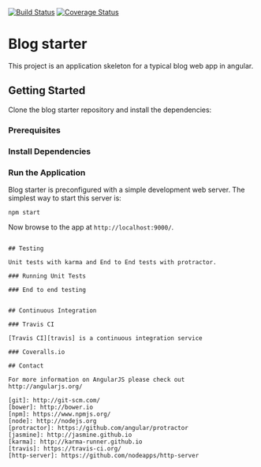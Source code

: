 [![Build Status](https://travis-ci.org/thannous/blogStarter.svg)](https://travis-ci.org/thannous/blogStarter)
[![Coverage Status](https://coveralls.io/repos/thannous/blogStarter/badge.svg?branch=master&service=github)](https://coveralls.io/github/thannous/blogStarter?branch=master)

# Blog starter

This project is an application skeleton for a typical blog web app in angular.


## Getting Started

Clone the blog starter repository and install the dependencies:

### Prerequisites


### Install Dependencies


### Run the Application

Blog starter is preconfigured  with a simple development web server.  The simplest way to start
this server is:

```
npm start
```

Now browse to the app at `http://localhost:9000/`.


```

## Testing

Unit tests with karma and End to End tests with protractor.

### Running Unit Tests

### End to end testing


## Continuous Integration

### Travis CI

[Travis CI][travis] is a continuous integration service

### Coveralls.io

## Contact

For more information on AngularJS please check out http://angularjs.org/

[git]: http://git-scm.com/
[bower]: http://bower.io
[npm]: https://www.npmjs.org/
[node]: http://nodejs.org
[protractor]: https://github.com/angular/protractor
[jasmine]: http://jasmine.github.io
[karma]: http://karma-runner.github.io
[travis]: https://travis-ci.org/
[http-server]: https://github.com/nodeapps/http-server

